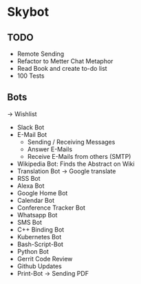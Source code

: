 Skybot
======

TODO
----
* Remote Sending
* Refactor to Metter Chat Metaphor
* Read Book and create to-do list
* 100 Tests

Bots
----
-> Wishlist

* Slack Bot
* E-Mail Bot
    - Sending / Receiving Messages
    - Answer E-Mails
    - Receive E-Mails from others (SMTP)
* Wikipedia Bot: Finds the Abstract on Wiki
* Translation Bot -> Google translate
* RSS Bot
* Alexa Bot
* Google Home Bot
* Calendar Bot
* Conference Tracker Bot
* Whatsapp Bot
* SMS Bot
* C++ Binding Bot
* Kubernetes Bot
* Bash-Script-Bot
* Python Bot
* Gerrit Code Review
* Github Updates
* Print-Bot -> Sending PDF
